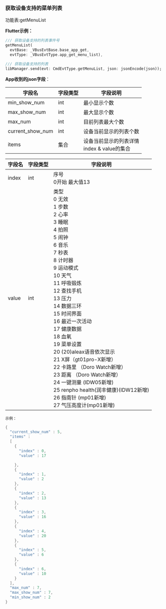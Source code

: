 ### 获取设备支持的菜单列表


功能表:getMenuList

**Flutter示例：**

```dart
/// 获取设备支持的列表事件号
getMenuList(
  evtBase: _VBusEvtBase.base_app_get,
  evtType: _VBusEvtType.app_get_menu_list),

/// 获取设备支持的列表
libManager.send(evt: CmdEvtType.getMenuList, json: jsonEncode(json));
```



**App收到的json字段**：

| 字段名           | 字段类型 | 字段说明                                        |
| ---------------- | -------- | ----------------------------------------------- |
| min_show_num     | int      | 最小显示个数                                    |
| max_show_num     | int      | 最大显示个数                                    |
| max_num          | int      | 目前列表最大个数                                |
| current_show_num | int      | 设备当前显示的列表个数                          |
| items            | 集合     | 设备当前显示的列表详情<br />index & value的集合 |

| 字段名 | 字段类型 | 字段说明                                                     |
| ------ | -------- | ------------------------------------------------------------ |
| index  | int      | 序号<br />0开始 最大值13                                     |
| value  | int      | 类型<br />0 无效<br />1 步数<br />2 心率<br />3 睡眠<br />4 拍照<br />5 闹钟<br />6 音乐 <br />7 秒表 <br />8 计时器<br />9 运动模式<br />10 天气<br />11 呼吸锻炼<br />12 查找手机<br />13 压力<br />14 数据三环<br />15 时间界面 <br />16 最近一次活动 <br />17 健康数据 <br />18 血氧  <br />19 菜单设置 <br />20 (20)aleax语音依次显示 <br />21 X屏（gt01pro-X新增）<br />22 卡路里 （Doro Watch新增）<br />23 距离   （Doro Watch新增）<br />24 一键测量 (IDW05新增)  <br />25 renpho health(润丰健康)(IDW12新增) <br />26 指南针 (mp01新增)  <br />27 气压高度计(mp01新增) |

`示例：`

```c
{
  "current_show_num" : 5,
  "items" :
  [
    {
      "index" : 0,
      "value" : 17

    },
    {
      "index" : 1,
      "value" : 2
    },
    {
      "index" : 2,
      "value" : 13
    },
    {
      "index" : 3,
      "value" : 16
    },
    {
      "index" : 4,
      "value" : 20
    },
    {
      "index" : 5,
      "value" : 6
    },
    {
      "index" : 6,
      "value" : 10
    }
  ],
  "max_num" : 7,
  "max_show_num" : 7,
  "min_show_num" : 2
}
```

